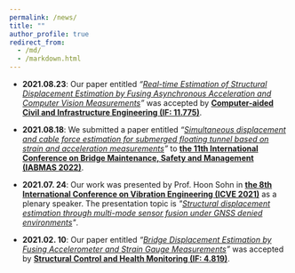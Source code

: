 ```yaml
---
permalink: /news/
title: ""
author_profile: true
redirect_from: 
  - /md/
  - /markdown.html
---
```


* **2021.08.23**: Our paper entitled *“[Real-time Estimation of Structural Displacement Estimation by Fusing Asynchronous Acceleration and Computer Vision Measurements](https://onlinelibrary.wiley.com/doi/abs/10.1111/mice.12767)”* was accepted by **[Computer-aided Civil and Infrastructure Engineering (IF: 11.775)](https://onlinelibrary.wiley.com/journal/14678667)**.

* **2021.08.18**: We submitted a paper entitled *“[Simultaneous displacement and cable force estimation for submerged floating tunnel based on strain and acceleration measurements]()”* to **[the 11th International Conference on Bridge Maintenance, Safety and Management (IABMAS 2022)](https://congress.cimne.com/iabmas2022/frontal/default.asp)**.

* **2021.07. 24**: Our work was presented by Prof. Hoon Sohn in **[the 8th International Conference on Vibration Engineering (ICVE 2021)](https://icve.sjtu.edu.cn/)** as a plenary speaker. The presentation topic is *"[Structural displacement estimation through multi-mode sensor fusion under GNSS denied environments](https://icve.sjtu.edu.cn/wt_jb.html)"*.

* **2021.02. 10**: Our paper entitled *“[Bridge Displacement Estimation by Fusing Accelerometer and Strain Gauge Measurements](https://onlinelibrary.wiley.com/doi/abs/10.1002/stc.2733)”* was accepted by **[Structural Control and Health Monitoring (IF: 4.819)](https://onlinelibrary.wiley.com/journal/15452263)**.
